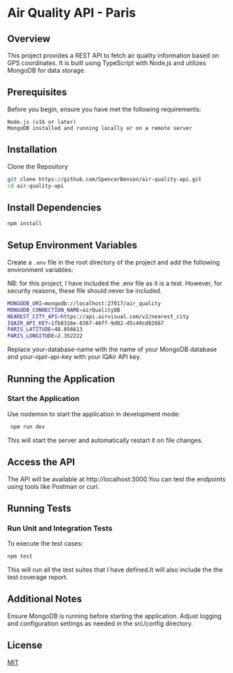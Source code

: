 # Air Quality API - Paris

## Overview
This project provides a REST API to fetch air quality information based on GPS coordinates. It is built using TypeScript with Node.js and utilizes MongoDB for data storage.

## Prerequisites
Before you begin, ensure you have met the following requirements:

    Node.js (v16 or later)
    MongoDB installed and running locally or on a remote server

## Installation

Clone the Repository

```bash
git clone https://github.com/SpencerBenson/air-quality-api.git
cd air-quality-api
```

## Install Dependencies

```bash
npm install
```
## Setup Environment Variables

Create a `.env` file in the root directory of the project and add the following environment variables:

NB: for this project, I have included the .env file as it is a test. However, for security reasons, these file should never be included.

```bash
MONGODB_URI=mongodb://localhost:27017/air_quality
MONGODB_CONNECTION_NAME=airQualityDB
NEAREST_CITY_API=https://api.airvisual.com/v2/nearest_city
IQAIR_API_KEY=1fb8316e-8367-46ff-9d82-d5c49cd82667
PARIS_LATITUDE=48.856613
PARIS_LONGITUDE=2.352222
```

 Replace your-database-name with the name of your MongoDB database and your-iqair-api-key with your IQAir API key.

## Running the Application

   ### Start the Application

 Use nodemon to start the application in development mode:

```bash
 npm run dev
```
This will start the server and automatically restart it on file changes.

## Access the API

 The API will be available at http://localhost:3000.You can test the endpoints using tools like Postman or curl.


## Running Tests

### Run Unit and Integration Tests
 To execute the test cases:

```bash
npm test
```
This will run all the test suites that I have defined.It will also include the the test coverage report.

## Additional Notes
Ensure MongoDB is running before starting the application.
Adjust logging and configuration settings as needed in the src/config directory.

## License

[MIT](https://choosealicense.com/licenses/mit/)